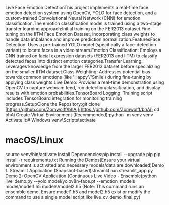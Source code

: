 Live Face Emotion DetectionThis project implements a real-time face emotion detection system using OpenCV, YOLO for face detection, and a custom-trained Convolutional Neural Network (CNN) for emotion classification.The emotion classification model is trained using a two-stage transfer learning approach:Initial training on the FER2013 dataset.Fine-tuning on the IITM Face Emotion Dataset, incorporating class weights to handle data imbalance and improve prediction normalization.FeaturesFace Detection: Uses a pre-trained YOLO model (specifically a face-detection variant) to locate faces in a video stream.Emotion Classification: Employs a CNN trained on facial expression datasets (FER2013 and IITM) to classify detected faces into distinct emotion categories.Transfer Learning: Leverages knowledge from the larger FER2013 dataset before specializing on the smaller IITM dataset.Class Weighting: Addresses potential bias towards common emotions (like 'Happy'/'Smile') during fine-tuning by applying class weights.Live Demo: Provides a real-time demonstration using OpenCV to capture webcam feed, run detection/classification, and display results with emotion probabilities.TensorBoard Logging: Training script includes TensorBoard integration for monitoring training progress.SetupClone the Repository:git clone [https://github.com/Zomwolff/bhAi](https://github.com/Zomwolff/bhAi)
cd bhAi
Create Virtual Environment (Recommended):python -m venv venv
Activate it:# Windows
venv\Scripts\activate
# macOS/Linux
source venv/bin/activate
Install Dependencies:pip install --upgrade pip
pip install -r requirements.txt
Running the Demos(Ensure your virtual environment is activated and necessary models/data are downloaded)Demo 1: Streamlit Application (Snapshot-based)streamlit run streamlit_app.py
Demo 2: OpenCV Application (Continuous Live Video - Ensemble)python live_demo.py --yolo model/yolov8n-face.pt --emotion_models model/model1.h5 models/model2.h5
(Note: This command runs an ensemble demo. Ensure model1.h5 and model2.h5 exist or modify the command to use a single model script like live_cv_demo_final.py)
